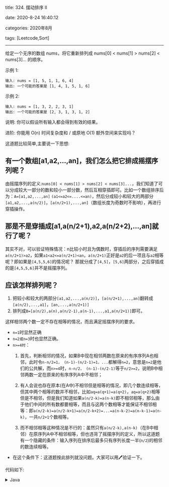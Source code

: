title: 324. 摆动排序 II

date: 2020-8-24 16:40:12

categories: 2020年8月

tags: [Leetcode,Sort]

---

给定一个无序的数组 nums，将它重新排列成 nums[0] < nums[1] > nums[2] < nums[3]... 的顺序。

<!-- more -->


示例 1:

    输入: nums = [1, 5, 1, 1, 6, 4]
    输出: 一个可能的答案是 [1, 4, 1, 5, 1, 6]
示例 2:

    输入: nums = [1, 3, 2, 2, 3, 1]
    输出: 一个可能的答案是 [2, 3, 1, 3, 1, 2]
说明:
你可以假设所有输入都会得到有效的结果。

进阶:
你能用 O(n) 时间复杂度和 / 或原地 O(1) 额外空间来实现吗？

这道题比较简单,主要说一下思想:         
## 有一个数组[a1,a2,...,an]，我们怎么把它排成摇摆序列呢？

由摇摆序列的定义:`nums[0] < nums[1] > nums[2] < nums[3]...`，我们知道了可以分成较大一部分的数和较小一部分数，然后互相穿插即可。比如一个数组排序后为：`A=[a1,a2,...,an]` `(a1<=a2<=....<=an)`，然后分成较小和较大的两部分`[a1,a2,...,a(n/2)]`，`[a(n/2+1),...,an]`（数组长度为奇数时不影响），再进行穿插操作。

## 那是不是穿插成[a1,a(n/2+1),a2,a(n/2+2),...,an]就行了呢？

其实不对，可以验证特殊情况：n比较小时且为偶数时，穿插后的序列需要满足`a(n/2+1)>a2`，如果`a1<a2<=a(n/2+1)<an`，`a(n/2+1)`正好是`a2`的后一项且与`a2`相等呢？即如果是`[4,5,5,6]`的情况呢？
那就分成了`[4,5]`，`[5,6]`两部分，之后穿插成的是`[4,5,5,6]`并不是摇摆序列。

## 应该怎样排列呢？

1. 把较小和较大的两部分`[a1,a2,...,a(n/2)]`，`[a(n/2+1),...,an]`翻转成`[a(n/2),...,a1]`，`[an,...,a(n/2+1)]`
2. 排列成`B=[a(n/2),a(n),a(n/2-1),a(n-1),...,a1,a(n/2+1)]`即可。

这样相邻两个数一定不存在相等的情况，而且满足摇摆序列的要求。
* `n=1`时显然正确
* `n=2或n=3`时也显然正确。
* `n>=4时`：
   1. 首先，判断相邻的情况，如果B中现在相邻两数在原来的有序序列A也相邻，此时令`n-n/2=1， (n-1)-(n/2-1)=1，...`都解得`n=2`，意思是`n=2`是他们的公共解，而`n>=4`时，`n-n/2， (n-1)-(n/2-1)`等于`n/2>=2`，说明B中相邻两数一定在原来的有序序列A中不相邻；
   
   2. 有人会说也存在原本(在A中)不相邻但是相等的情况，即几个数连续相等，但其中两个相等的数并不相邻，比如`aq=a(q+1)=a(q+2)`，`aq=a(q+2)`相等但是不相邻，但是我们知道如果`a(n/2-k)=a(n-k)`即不相邻相等，那么由于他们中间的所有数都要相等，而且与这两个数相等才能保证不相邻相等：即`a(n/2-k)=a(n/2-k+1)=a(n/2-k+2)=...=a(n-k-2)=a(n-k-1)=a(n-k)`，一共`n/2+1`个数相等。
   
   3. 而不相邻相等这种情况是不行的：虽然只有`a(n/2-k),a(n-k)`（在B中相邻）在原序列A中不相邻相等，但也违背了摇摆序列的定义，所以这道题有一个隐藏的条件：输入序列在排序后最多只有序列长度一半(`n/2`)的相邻的数连续相等。
* 在这个条件下：这道题按此排列就没问题。大家可以用🖊验证一下。

代码如下:
<details>
    <summary>Java</summary>
    
```Java []
class Solution {
    
    /**
     * 先排序再穿插
     * O(nlogn)+O(n)=O(nlogn)
     * @param nums
     */
    Arrays.sort(nums);
    int len = nums.length;
    int smalllen = (len % 2 == 0) ? len / 2 : (len / 2 + 1);
    int[] smaller = new int[smalllen], bigger = new int[len / 2];
    System.arraycopy(nums, 0, smaller, 0, smaller.length);
    System.arraycopy(nums,smaller.length,bigger,0,bigger.length);
    for (int i = 0; i < len/2; i++) {
        nums[2 * i] = smaller[smaller.length - 1 - i];
        nums[2 * i + 1] = bigger[bigger.length-i-1];
    }
    if (len % 2 != 0) {
        nums[len - 1] = smaller[0];
    }
    }
}
```
</details>